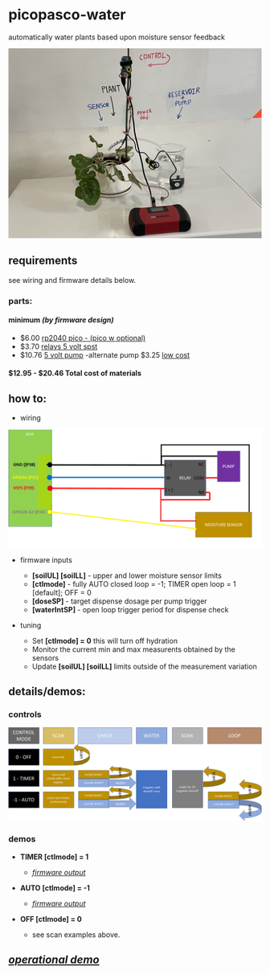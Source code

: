 # picopasco-water

automatically water plants based upon moisture sensor feedback

![image](https://github.com/GrayHatGuy/picopasco-water/blob/f9d186949b299253bf801533ec1c9ac6cd0e35dd/picts/IMG_6668.JPG)

## requirements

see wiring and firmware details below.

### parts: 
  #### minimum _(by firmware design)_
   *  $6.00  [rp2040 pico  - (pico w optional)](https://www.raspberrypi.com/products/raspberry-pi-pico/)
   *  $3.70  [relays 5 volt spst](https://www.amazon.com/gp/product/B00LW15A4W)
   *  $10.76 [5 volt pump](https://www.amazon.com/gp/product/B07T6GDNT3/)
      -alternate pump $3.25 [low cost ](https://www.amazon.com/Gikfun-2-5V-6V-Submersible-Silicone-EK1374/dp/B0957BS936/)
      
  #### $12.95 - $20.46 Total cost of materials
## how to:

* wiring 

![image](https://github.com/GrayHatGuy/picopasco-water/blob/a465415fa1193063989dae65d3e3b20d807e2f4e/picopasco-water-wiring.png)

* firmware inputs

  - **[soilUL] [soilLL]** - upper and lower moisture sensor limits 
  - **[ctlmode]** - fully AUTO closed loop = -1; TIMER open loop = 1 [default]; OFF = 0
  - **[doseSP]** - target dispense dosage per pump trigger
  - **[waterIntSP]** - open loop trigger period for dispense check 
  
* tuning

  - Set **[ctlmode] = 0** this will turn off hydration  
  - Monitor the current min and max measurents obtained by the sensors
  - Update **[soilUL] [soilLL]** limits outside of the measurement variation 
  
## details/demos:

### controls

![image](https://github.com/GrayHatGuy/picopasco-water/blob/97006d53bb0eb49c545befab1ab0ec83e83e623e/picopasco-water-controls.png)

### demos 
  - **TIMER [ctlmode] = 1** 
    * [_firmware output_](https://youtube.com/shorts/7hno1aNq0y4?feature=share) 

     
  - **AUTO [ctlmode] = -1**
    * [_firmware output_](https://youtu.be/WC2HDOqH6xY) 
      
  - **OFF [ctlmode] = 0** 
    * see scan examples above.

## [_operational demo_](https://youtu.be/i5UP44l4Cr4)

     
